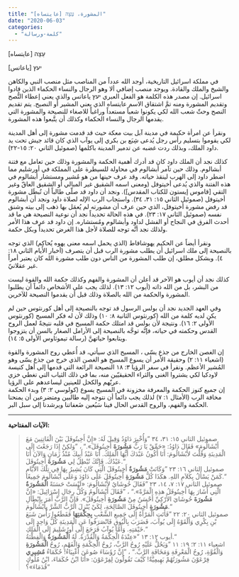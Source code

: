 ```yaml
---
title: "المشورة، עֵצָה [عايتساه]"
date: "2020-06-03"
categories: 
  - "كلمة-ورسالة"
---
```


עֵצָה \[عايتساه\]

יעץ \[ياعاتس\]

في مملكة اسرائيل التاريخية، أوجد الله عدداً من المناصب مثل منصب النبي والكاهن والشيخ والملك والقادة. ويوجد منصب إضافي ألا وهو الرجال والنساء الحكماء الذين قادوا اسرائيل. إن مصدر هذه الكلمة هو الفعل العبري יעץ ياعاتس والذي يعني إعطاء النٌّصح وتقديم المشورة ومنه تمَّ اشتقاق الاسم عايتساه الذي يعني المشير أو النصيح. يتم تقديم النصح وحثّ شعب الله لكي يكونوا شعباً مستعداً وراغباً للاصغاء للنصيحة والمشورة التي يقدمها الرجال والنساء الحكماء وكذلك أن يتَّبعوا هذه المشورة.

ونقرأ عن امرأة حكيمة في مدينة آبل بيت معكة حيث قد قدمت مشورة إلى أهل المدينة لكي يقوموا بتسليم رأس رجل يُدعى شِبَع بن بكري إلى يوآب الذي كان قائد جيش تحت يد داود الملك، وبذلك ردت غضبه عن تدمير المدينة باكلمها (صموئيل الثاني ٢٠: ١٥-٢٢). 

كذلك نجد أن الملك داود كان قد أدرك أهمية الحكمة والمشورة وذلك حين تعامل مع فتنة أبشالوم. وذلك حين تآمر أبشالوم في محاولة للسيطرة على المملكة في أورشليم مما اضطر داود إلى الهرب لينقذ حياته. وقد عرف حينها من هو مُشير ومستشار أبشالوم في هذه الفتنة والذي يُدعى أخيتوفل (ومعنى اسمه الشقيق غير المبالي أو الشقيق العاقّ وغير التقي \[قاموس إيستون للكتاب المقدس\]). ونجد أن داود قد صلّى طالباً أن تُبطَل مشورة أخيتوفل (صموئيل الثاني ١٥: ٣١، ٣٤). واستجاب الرب الإله لصلاة داود ونجد أن أبشالوم قد رفض مشورة أخيتوفل، الذي حين عرف أن مشورته لم يُعمَل بها ذهب إلى بيته وشنق نفسه (صموئيل الثاني ١٧: ٢٣). في هذه الحالة تحديداً نجد أن نوعية النصيحة هي ما قد أحدث الفرق في النجاح أو الفشل لداود وأبشالوم ومُستشاره. إن داود قد عرف هذا الأمر ولذلك نجد أنَّه توجه للصلاة لأجل هذا الغرض تحديداً وبكل حكمة.

ونقرأ أيضاً عن الحكيم يهوشافاط (الذي يحمل اسمه معنى يهوه يُحاكِم) الذي توجه بالنصيحة إلى ملك اسرائيل أن يطلب مشورة الرب قبل أن يتصرف (أخبار الأيام الثاني ١٨: ٤). وبشكل مطلق، إن طلب المشورة من الناس دون طلب مشورة الله كان يعتبر أمراً غير عقلانيّ.

كذلك نجد أن أيوب هو الآخر قد أعلن أن المشورة والفهم وكذلك حكمة الله والقوة ليست من البشر، بل من الله ذاته (أيوب ١٢: ١٣). لذلك يجب على الأشخاص دائماً أن يطلبوا المشورة والحكمة من الله بالصلاة وذلك قبل أن يقدموا النصيحة للآخرين. 

وفي العهد الجديد نجد أن بولس الرسول قد توجه بالنصيحة إلى أهل كورنثوس حين لم يكن لديه كلمة من الله (كورنثوس الثانية ٨: ١٠) وذلك لأن له فكر المسيح (كورنثوس الأولى ٢: ١٦). ونتيجة لأن بولس قد امتلك حكمة المسيح في قلبه نتيجةً لعمل الروح القدس وحكمته في حياته، فإنَّه توجَّه بالنصيحة إلى الأرامل الصغار بالسن أن يتزوجوا ويتابعوا حياتهنَّ (رسالة تيموثاوس الأولى ٥: ١٤).

إن الغصن الخارج من جذع يسّى ، المسيح الذي سيأتي، قد أُعطي روح المشورة والقوة (اشعياء ١١: ٢) وحقيقة الأمر أن يسوع المسيح هو الغصن الذي خرج من جذع يسّى وهو المُشير الأعظم. ونقرأ في سفر الرؤيا ٣: ١٨ النصيحة الرائعة التي قدمها إلى أهل كنيسة لاودكيا لكي يشتروا الغنى والثراء الحقيقيّين منه، بما في ذلك الثياب التي تغطي خزي عريّهم والكحل للعينين ليساعدهم على الرؤيا.  
إن جميع كنوز الحكمة والمعرفة مخزونة في المسيح يسوع (كولوسي ٢: ٣) وبدء الحكمة مخافة الرب (الأمثال ١: ٧) لذلك يجب دائماً أن نتوجه إليه طالبين ومتضرعين أن يمنحنا الحكمة والفهم، والروح القدس الحال فينا سَيُعين ضَعفاتنا ويرشدنا إلى سبل البر.

* * *

**الآيات المفتاحية:**

> صموئيل الثاني ١٥: ٣١، ٣٤ ”وَأُخْبِرَ دَاوُدُ وَقِيلَ لَهُ: «إِنَّ أَخِيتُوفَلَ بَيْنَ الْفَاتِنِينَ مَعَ أَبْشَالُومَ» فَقَالَ دَاوُدُ: «حَمِّقْ يَا رَبُّ **مَشُورَةَ** أَخِيتُوفَلَ».“ ، ”وَلكِنْ إِذَا رَجَعْتَ إِلَى الْمَدِينَةِ وَقُلْتَ لأَبْشَالُومَ: أَنَا أَكُونُ عَبْدَكَ أَيُّهَا الْمَلِكُ. أَنَا عَبْدُ أَبِيكَ مُنْذُ زَمَانٍ وَالآنَ أَنَا عَبْدُكَ. فَإِنَّكَ تُبْطِلُ لِي **مَشُورَةَ** أَخِيتُوفَلَ.“  
> صموئيل الثاني ١٦: ٢٣ ”وَكَانَتْ **مَشُورَةُ** أَخِيتُوفَلَ الَّتِي كَانَ يُشِيرُ بِهَا فِي تِلْكَ الأَيَّامِ كَمَنْ يَسْأَلُ بِكَلاَمِ اللهِ. هكَذَا كُلُّ **مَشُورَةِ** أَخِيتُوفَلَ عَلَى دَاوُدَ وَعَلَى أَبْشَالُومَ جَمِيعًا.“  
> صموئيل الثاني ١٧: ٧، ١٤، ٢٣ ”فَقَالَ حُوشَايُ لأَبْشَالُومَ: «لَيْسَتْ حَسَنَةً **الْمَشُورَةُ** الَّتِي أَشَارَ بِهَا أَخِيتُوفَلُ هذِهِ الْمَرَّةً».“ ، ”فَقَالَ أَبْشَالُومُ وَكُلُّ رِجَالِ إِسْرَائِيلَ: «إِنَّ **مَشُورَةَ** حُوشَايَ الأَرْكِيِّ أَحْسَنُ مِنْ **مَشُورَةِ** أَخِيتُوفَلَ». فَإِنَّ الرَّبَّ أَمَرَ بِإِبْطَالِ **مَشُورَةِ** أَخِيتُوفَلَ الصَّالِحَةِ، لِكَيْ يُنْزِلَ الرَّبُّ الشَّرَّ بِأَبْشَالُومَ.“  
> صموئيل الثاني ٢٠: ٢٢ ”فَأَتَتِ الْمَرْأَةُ إِلَى جَمِيعِ الشَّعْبِ **بِحِكْمَتِهَا** فَقَطَعُوا رَأْسَ شَبَعَ بْنِ بِكْرِي وَأَلْقَوْهُ إِلَى يُوآبَ، فَضَرَبَ بِالْبُوقِ فَانْصَرَفُوا عَنِ الْمَدِينَةِ كُلُّ وَاحِدٍ إِلَى خَيْمَتِهِ. وَأَمَّا يُوآبُ فَرَجَعَ إِلَى أُورُشَلِيمَ إِلَى الْمَلِكِ.“  
> أيوب ١٢: ١٣ ”«عِنْدَهُ الْحِكْمَةُ وَالْقُدْرَةُ. لَهُ **الْمَشُورَةُ** وَالْفِطْنَةُ.“  
> اشعياء ١١: ٢؛ ١٩: ١١ ”وَيَحُلُّ عَلَيْهِ رُوحُ الرَّبِّ، رُوحُ الْحِكْمَةِ وَالْفَهْمِ، رُوحُ **الْمَشُورَةِ** وَالْقُوَّةِ، رُوحُ الْمَعْرِفَةِ وَمَخَافَةِ الرَّبِّ.“ ، ”إِنَّ رُؤَسَاءَ صُوعَنَ أَغْبِيَاءُ! حُكَمَاءُ **مُشِيرِي** فِرْعَوْنَ مَشُورَتُهُمْ بَهِيمِيَّةٌ! كَيْفَ تَقُولُونَ لِفِرْعَوْنَ: «أَنَا ابْنُ حُكَمَاءَ، ابْنُ مُلُوكٍ قُدَمَاءَ»؟“
